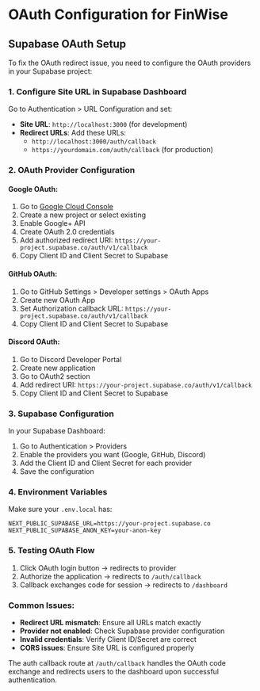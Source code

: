 # OAuth Configuration for FinWise

## Supabase OAuth Setup

To fix the OAuth redirect issue, you need to configure the OAuth providers in your Supabase project:

### 1. Configure Site URL in Supabase Dashboard

Go to Authentication > URL Configuration and set:

- **Site URL**: `http://localhost:3000` (for development)
- **Redirect URLs**: Add these URLs:
  - `http://localhost:3000/auth/callback`
  - `https://yourdomain.com/auth/callback` (for production)

### 2. OAuth Provider Configuration

#### Google OAuth:
1. Go to [Google Cloud Console](https://console.cloud.google.com/)
2. Create a new project or select existing
3. Enable Google+ API
4. Create OAuth 2.0 credentials
5. Add authorized redirect URI: `https://your-project.supabase.co/auth/v1/callback`
6. Copy Client ID and Client Secret to Supabase

#### GitHub OAuth:
1. Go to GitHub Settings > Developer settings > OAuth Apps
2. Create new OAuth App
3. Set Authorization callback URL: `https://your-project.supabase.co/auth/v1/callback`
4. Copy Client ID and Client Secret to Supabase

#### Discord OAuth:
1. Go to Discord Developer Portal
2. Create new application
3. Go to OAuth2 section
4. Add redirect URI: `https://your-project.supabase.co/auth/v1/callback`
5. Copy Client ID and Client Secret to Supabase

### 3. Supabase Configuration

In your Supabase Dashboard:

1. Go to Authentication > Providers
2. Enable the providers you want (Google, GitHub, Discord)
3. Add the Client ID and Client Secret for each provider
4. Save the configuration

### 4. Environment Variables

Make sure your `.env.local` has:

```env
NEXT_PUBLIC_SUPABASE_URL=https://your-project.supabase.co
NEXT_PUBLIC_SUPABASE_ANON_KEY=your-anon-key
```

### 5. Testing OAuth Flow

1. Click OAuth login button → redirects to provider
2. Authorize the application → redirects to `/auth/callback`
3. Callback exchanges code for session → redirects to `/dashboard`

### Common Issues:

- **Redirect URL mismatch**: Ensure all URLs match exactly
- **Provider not enabled**: Check Supabase provider configuration
- **Invalid credentials**: Verify Client ID/Secret are correct
- **CORS issues**: Ensure Site URL is configured properly

The auth callback route at `/auth/callback` handles the OAuth code exchange and redirects users to the dashboard upon successful authentication.
